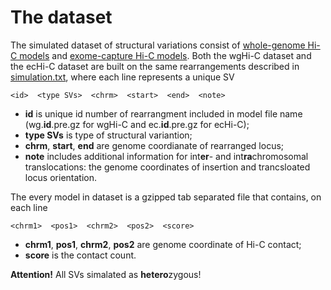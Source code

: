 # The dataset
The simulated dataset of structural variations consist of [whole-genome Hi-C models](https://genedev.bionet.nsc.ru/ftp/by_Project/Charm/wgHi-C/) and [exome-capture Hi-C models](https://genedev.bionet.nsc.ru/ftp/by_Project/Charm/ecHi-C/).
Both the wgHi-C dataset and the ecHi-C dataset are built on the same rearrangements described in [simulation.txt](simulations.txt), where each line represents a unique SV
```
<id>  <type SVs>  <chrm>  <start>  <end>  <note>
```
- **id** is unique id number of rearrangment included in model file name (wg.**id**.pre.gz for wgHi-C and ec.**id**.pre.gz for ecHi-C);
- **type SVs** is type of structural variantion;
- **chrm**, **start**, **end** are genome coordianate of rearranged locus;
- **note** includes additional information for int**er**- and int**ra**chromosomal translocations: the genome coordinates of insertion and trancsloated locus orientation.

The every model in dataset is a gzipped tab separated file that contains, on each line
```
<chrm1>  <pos1>  <chrm2>  <pos2>  <score>
```
- **chrm1**, **pos1**, **chrm2**, **pos2** are genome coordinate of Hi-C contact;
- **score** is the contact count.

**Attention!** All SVs simalated as **hetero**zygous!

